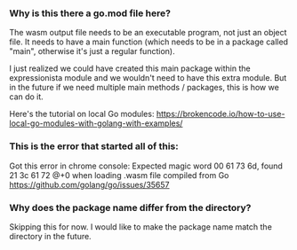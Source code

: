 ### Why is this there a go.mod file here?
The wasm output file needs to be an executable program, not just an object file. It needs to have a
main function (which needs to be in a package called "main", otherwise it's just a regular function).

I just realized we could have created this main package within the expressionista module and we wouldn't need to have this extra module.
But in the future if we need multiple main methods / packages, this is how we can do it.

Here's the tutorial on local Go modules: https://brokencode.io/how-to-use-local-go-modules-with-golang-with-examples/

### This is the error that started all of this:
Got this error in chrome console: Expected magic word 00 61 73 6d, found 21 3c 61 72 @+0 when loading .wasm file compiled from Go
https://github.com/golang/go/issues/35657

### Why does the package name differ from the directory?
Skipping this for now. I would like to make the package name match the directory in the future.